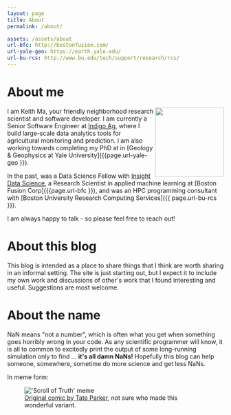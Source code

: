 ```yaml
---
layout: page
title: About
permalink: /about/

assets: /assets/about
url-bfc: http://bostonfusion.com/
url-yale-geo: https://earth.yale.edu/
url-bu-rcs: http://www.bu.edu/tech/support/research/rcs/
---
```


# About me

<img align="right" width="160" height="160" src="{{page.assets}}/me.jpg" />

I am Keith Ma, your friendly neighborhood research scientist and software
developer. I am currently a Senior Software Engineer at [Indigo Ag](https://www.indigoag.com/),
where I build large-scale data analytics tools for agricultural monitoring and
prediction. I am also working towards completing my PhD at in [Geology & Geophysics at Yale University]({{page.url-yale-geo }}).

In the past, was a Data Science Fellow with [Insight Data Science](https://www.insightdatascience.com/),
a Research Scientist in applied machine learning at [Boston Fusion Corp]({{page.url-bfc }}),
and was an HPC programming consultant with [Boston University Research Computing Services]({{ page.url-bu-rcs }}).

I am always happy to talk - so please feel free to reach out!

# About this blog

This blog is intended as a place to share things that I think are worth sharing
in an informal setting. The site is just starting out, but I expect it to
include my own work and discussions of other's work that I found interesting
and useful. Suggestions are most welcome.

# About the name 

NaN means "not a number", which is often what you get when something goes
horribly wrong in your code. As any scientific programmer will know, it is all
to common to excitedly print the output of some long-running simulation only to
find ... **it's all damn NaNs!** Hopefully this blog can help someone,
somewhere, sometime do more science and get less NaNs. 

In meme form:
<figure>
<img src="{{page.assets}}/meme.jpg" alt="'Scroll of Truth' meme" />
<figcaption>
<a href="https://robotatertot.tumblr.com/post/156736308530/truth">Original comic by Tate Parker</a>, not sure who made this wonderful variant.
</figcaption>
</figure>

